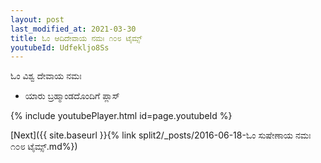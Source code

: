 ```yaml
---
layout: post
last_modified_at: 2021-03-30
title: ಓಂ ಆದಿದೇವಾಯ ನಮಃ ೧೦೮ ಟೈಮ್ಸ್
youtubeId: Udfekljo8Ss
---
```

 
 
 ಓಂ ವಿಶ್ವ ದೇವಾಯ ನಮಃ  
 
 -  ಯಾರು ಬ್ರಹ್ಮಾಂಡದೊಂದಿಗೆ ಪ್ಲಾಸ್ 
 
  
 
  
 
 
 
 
 
 


{% include youtubePlayer.html id=page.youtubeId %}
 
[Next]({{ site.baseurl }}{% link  split2/_posts/2016-06-18-ಓಂ ಸುಷೇಣಾಯ ನಮಃ ೧೦೮ ಟೈಮ್ಸ್.md%})
 

